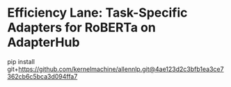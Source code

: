 # Efficiency Lane: Task-Specific Adapters for RoBERTa on AdapterHub


pip install git+https://github.com/kernelmachine/allennlp.git@4ae123d2c3bfb1ea3ce7362cb6c5bca3d094ffa7